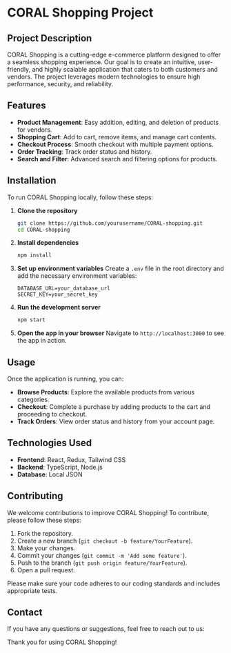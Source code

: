 # CORAL Shopping Project

## Project Description
CORAL Shopping is a cutting-edge e-commerce platform designed to offer a seamless shopping experience. Our goal is to create an intuitive, user-friendly, and highly scalable application that caters to both customers and vendors. The project leverages modern technologies to ensure high performance, security, and reliability.

## Features
- **Product Management**: Easy addition, editing, and deletion of products for vendors.
- **Shopping Cart**: Add to cart, remove items, and manage cart contents.
- **Checkout Process**: Smooth checkout with multiple payment options.
- **Order Tracking**: Track order status and history.
- **Search and Filter**: Advanced search and filtering options for products.

## Installation
To run CORAL Shopping locally, follow these steps:

1. **Clone the repository**
    ```sh
    git clone https://github.com/yourusername/CORAL-shopping.git
    cd CORAL-shopping
    ```

2. **Install dependencies**
    ```sh
    npm install
    ```

3. **Set up environment variables**
    Create a `.env` file in the root directory and add the necessary environment variables:
    ```
    DATABASE_URL=your_database_url
    SECRET_KEY=your_secret_key
    ```

4. **Run the development server**
    ```sh
    npm start
    ```

5. **Open the app in your browser**
    Navigate to `http://localhost:3000` to see the app in action.

## Usage
Once the application is running, you can:

- **Browse Products**: Explore the available products from various categories.
- **Checkout**: Complete a purchase by adding products to the cart and proceeding to checkout.
- **Track Orders**: View order status and history from your account page.

## Technologies Used
- **Frontend**: React, Redux, Tailwind CSS
- **Backend**: TypeScript, Node.js
- **Database**: Local JSON

## Contributing
We welcome contributions to improve CORAL Shopping! To contribute, please follow these steps:

1. Fork the repository.
2. Create a new branch (`git checkout -b feature/YourFeature`).
3. Make your changes.
4. Commit your changes (`git commit -m 'Add some feature'`).
5. Push to the branch (`git push origin feature/YourFeature`).
6. Open a pull request.

Please make sure your code adheres to our coding standards and includes appropriate tests.

## Contact
If you have any questions or suggestions, feel free to reach out to us:

Thank you for using CORAL Shopping!
